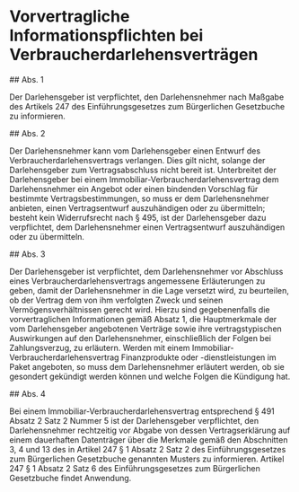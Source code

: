 # Vorvertragliche Informationspflichten bei Verbraucherdarlehensverträgen



\#\# Abs. 1

 Der Darlehensgeber ist verpflichtet, den Darlehensnehmer nach Maßgabe des Artikels 247 des Einführungsgesetzes zum Bürgerlichen Gesetzbuche zu informieren.

\#\# Abs. 2

 Der Darlehensnehmer kann vom Darlehensgeber einen Entwurf des Verbraucherdarlehensvertrags verlangen. Dies gilt nicht, solange der Darlehensgeber zum Vertragsabschluss nicht bereit ist. Unterbreitet der Darlehensgeber bei einem Immobiliar\-Verbraucherdarlehensvertrag dem Darlehensnehmer ein Angebot oder einen bindenden Vorschlag für bestimmte Vertragsbestimmungen, so muss er dem Darlehensnehmer anbieten, einen Vertragsentwurf auszuhändigen oder zu übermitteln; besteht kein Widerrufsrecht nach § 495, ist der Darlehensgeber dazu verpflichtet, dem Darlehensnehmer einen Vertragsentwurf auszuhändigen oder zu übermitteln.

\#\# Abs. 3

 Der Darlehensgeber ist verpflichtet, dem Darlehensnehmer vor Abschluss eines Verbraucherdarlehensvertrags angemessene Erläuterungen zu geben, damit der Darlehensnehmer in die Lage versetzt wird, zu beurteilen, ob der Vertrag dem von ihm verfolgten Zweck und seinen Vermögensverhältnissen gerecht wird. Hierzu sind gegebenenfalls die vorvertraglichen Informationen gemäß Absatz 1, die Hauptmerkmale der vom Darlehensgeber angebotenen Verträge sowie ihre vertragstypischen Auswirkungen auf den Darlehensnehmer, einschließlich der Folgen bei Zahlungsverzug, zu erläutern. Werden mit einem Immobiliar\-Verbraucherdarlehensvertrag Finanzprodukte oder \-dienstleistungen im Paket angeboten, so muss dem Darlehensnehmer erläutert werden, ob sie gesondert gekündigt werden können und welche Folgen die Kündigung hat.

\#\# Abs. 4

 Bei einem Immobiliar\-Verbraucherdarlehensvertrag entsprechend § 491 Absatz 2 Satz 2 Nummer 5 ist der Darlehensgeber verpflichtet, den Darlehensnehmer rechtzeitig vor Abgabe von dessen Vertragserklärung auf einem dauerhaften Datenträger über die Merkmale gemäß den Abschnitten 3, 4 und 13 des in Artikel 247 § 1 Absatz 2 Satz 2 des Einführungsgesetzes zum Bürgerlichen Gesetzbuche genannten Musters zu informieren. Artikel 247 § 1 Absatz 2 Satz 6 des Einführungsgesetzes zum Bürgerlichen Gesetzbuche findet Anwendung. 

